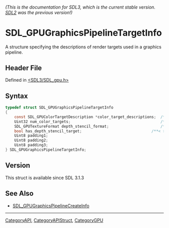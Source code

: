 ###### (This is the documentation for SDL3, which is the current stable version. [SDL2](https://wiki.libsdl.org/SDL2/) was the previous version!)
# SDL_GPUGraphicsPipelineTargetInfo

A structure specifying the descriptions of render targets used in a graphics pipeline.

## Header File

Defined in [<SDL3/SDL_gpu.h>](https://github.com/libsdl-org/SDL/blob/main/include/SDL3/SDL_gpu.h)

## Syntax

```c
typedef struct SDL_GPUGraphicsPipelineTargetInfo
{
    const SDL_GPUColorTargetDescription *color_target_descriptions;  /**< A pointer to an array of color target descriptions. */
    Uint32 num_color_targets;                                        /**< The number of color target descriptions in the above array. */
    SDL_GPUTextureFormat depth_stencil_format;                       /**< The pixel format of the depth-stencil target. Ignored if has_depth_stencil_target is false. */
    bool has_depth_stencil_target;                               /**< true specifies that the pipeline uses a depth-stencil target. */
    Uint8 padding1;
    Uint8 padding2;
    Uint8 padding3;
} SDL_GPUGraphicsPipelineTargetInfo;
```

## Version

This struct is available since SDL 3.1.3

## See Also

- [SDL_GPUGraphicsPipelineCreateInfo](SDL_GPUGraphicsPipelineCreateInfo)

----
[CategoryAPI](CategoryAPI), [CategoryAPIStruct](CategoryAPIStruct), [CategoryGPU](CategoryGPU)

